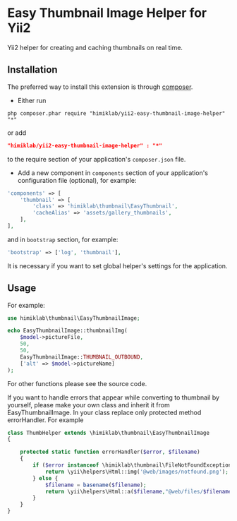 Easy Thumbnail Image Helper for Yii2
========================

Yii2 helper for creating and caching thumbnails on real time.

Installation
------------
The preferred way to install this extension is through [composer](http://getcomposer.org/download/).

* Either run

```
php composer.phar require "himiklab/yii2-easy-thumbnail-image-helper" "*"
```
or add

```json
"himiklab/yii2-easy-thumbnail-image-helper" : "*"
```

to the require section of your application's `composer.json` file.

* Add a new component in `components` section of your application's configuration file (optional), for example:

```php
'components' => [
    'thumbnail' => [
        'class' => 'himiklab\thumbnail\EasyThumbnail',
        'cacheAlias' => 'assets/gallery_thumbnails',
    ],
],
```

and in `bootstrap` section, for example:

```php
'bootstrap' => ['log', 'thumbnail'],
```

It is necessary if you want to set global helper's settings for the application.

Usage
-----
For example:

```php
use himiklab\thumbnail\EasyThumbnailImage;

echo EasyThumbnailImage::thumbnailImg(
    $model->pictureFile,
    50,
    50,
    EasyThumbnailImage::THUMBNAIL_OUTBOUND,
    ['alt' => $model->pictureName]
);
```

For other functions please see the source code.

If you want to handle errors that appear while converting to thumbnail by yourself, please make your own class and inherit it from EasyThumbnailImage. In your class replace only protected method errorHandler. For example

```php
class ThumbHelper extends \himiklab\thumbnail\EasyThumbnailImage
{

    protected static function errorHandler($error, $filename)
    {
        if ($error instanceof \himiklab\thumbnail\FileNotFoundException) {
            return \yii\helpers\Html::img('@web/images/notfound.png');
        } else {
            $filename = basename($filename);
            return \yii\helpers\Html::a($filename,"@web/files/$filename");
        }
    }
} 
```
